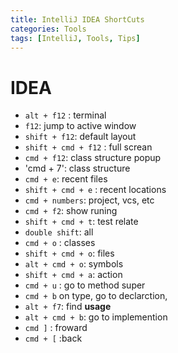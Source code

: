 ```yaml
---
title: IntelliJ IDEA ShortCuts
categories: Tools
tags: [IntelliJ, Tools, Tips]
---
```

# IDEA

* `alt + f12` : terminal
* `f12`: jump to active window
* `shift + f12`: default layout
* `shift + cmd + f12` : full screan
* `cmd + f12`: class structure popup
* 'cmd + 7': class structure
* `cmd + e`: recent files
* `shift + cmd + e` : recent locations
* `cmd + numbers`: project, vcs, etc
* `cmd + f2`: show runing
* `shift + cmd + t`: test relate
* `double shift`: all
* `cmd + o` : classes
* `shift + cmd + o`: files
* `alt + cmd + o`: symbols
* `shift + cmd + a`: action
* `cmd + u` : go to method super 
* `cmd + b` on type, go to declarction,
* `alt + f7`: find **usage**
* `alt + cmd + b`: go to implemention
* `cmd ]` : froward
* `cmd + [` :back
